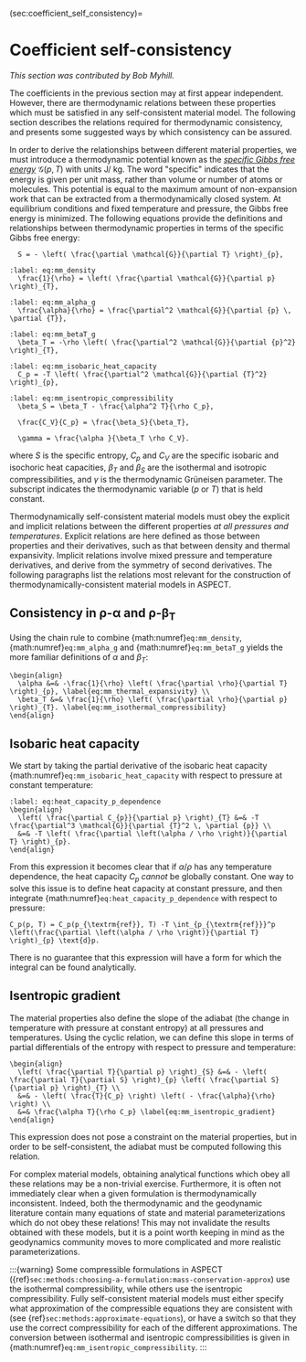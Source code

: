 (sec:coefficient_self_consistency)=
# Coefficient self-consistency

*This section was contributed by Bob Myhill.*

The coefficients in the previous section may at first appear independent.
However, there are thermodynamic relations between these properties which must be satisfied in any self-consistent material model.
The following section describes the relations required for thermodynamic consistency, and presents some suggested ways by which consistency can be assured.

In order to derive the relationships between different material properties, we must introduce a thermodynamic potential known as the [*specific Gibbs free energy*](https://en.wikipedia.org/wiki/Gibbs_free_energy) $\mathcal{G}(p, T)$ with units $\text{ J}/\text{ kg}$.
The word "specific" indicates that the energy is given per unit mass, rather than volume or number of atoms or molecules.
This potential is equal to the maximum amount of non-expansion work that can be extracted from a thermodynamically closed system.
At equilibrium conditions and fixed temperature and pressure, the Gibbs free energy is minimized.
The following equations provide the definitions and relationships between thermodynamic properties in terms of the specific Gibbs free energy:
```{math}
  S = - \left( \frac{\partial \mathcal{G}}{\partial T} \right)_{p},
```
```{math}
:label: eq:mm_density
  \frac{1}{\rho} = \left( \frac{\partial \mathcal{G}}{\partial p} \right)_{T},
```
```{math}
:label: eq:mm_alpha_g
  \frac{\alpha}{\rho} = \frac{\partial^2 \mathcal{G}}{\partial {p} \, \partial {T}},
```
```{math}
:label: eq:mm_betaT_g
  \beta_T = -\rho \left( \frac{\partial^2 \mathcal{G}}{\partial {p}^2}  \right)_{T},
```
```{math}
:label: eq:mm_isobaric_heat_capacity
  C_p = -T \left( \frac{\partial^2 \mathcal{G}}{\partial {T}^2}  \right)_{p},
```
```{math}
:label: eq:mm_isentropic_compressibility
  \beta_S = \beta_T - \frac{\alpha^2 T}{\rho C_p},
```
```{math}
  \frac{C_V}{C_p} = \frac{\beta_S}{\beta_T},
```
```{math}
  \gamma = \frac{\alpha }{\beta_T \rho C_V}.
```
where $S$ is the specific entropy, $C_p$ and $C_V$ are the specific isobaric and isochoric heat capacities, $\beta_T$ and $\beta_S$ are the isothermal and isotropic compressibilities, and $\gamma$ is the thermodynamic Gr&uuml;neisen parameter.
The subscript indicates the thermodynamic variable ($p$ or $T$) that is held constant.

Thermodynamically self-consistent material models must obey the explicit and
implicit relations between the different properties *at all pressures and
temperatures*. Explicit relations are here defined as those between properties
and their derivatives, such as that between density and thermal expansivity.
Implicit relations involve mixed pressure and temperature derivatives, and
derive from the symmetry of second derivatives. The following paragraphs list
the relations most relevant for the construction of
thermodynamically-consistent material models in <span
class="smallcaps">ASPECT</span>.

## Consistency in $\boldsymbol{\rho}$-$\boldsymbol{\alpha}$ and $\boldsymbol{\rho}$-$\boldsymbol{\beta_T}$

Using the chain rule to combine {math:numref}`eq:mm_density`, {math:numref}`eq:mm_alpha_g` and {math:numref}`eq:mm_betaT_g` yields the more familiar definitions of $\alpha$ and $\beta_T$:
```{math}
\begin{align}
  \alpha &=& -\frac{1}{\rho} \left( \frac{\partial \rho}{\partial T} \right)_{p}, \label{eq:mm_thermal_expansivity} \\
  \beta_T &=& \frac{1}{\rho} \left( \frac{\partial \rho}{\partial p} \right)_{T}. \label{eq:mm_isothermal_compressibility}
\end{align}
```
## Isobaric heat capacity

We start by taking the partial derivative of the isobaric heat capacity {math:numref}`eq:mm_isobaric_heat_capacity` with respect to pressure at constant temperature:
```{math}
:label: eq:heat_capacity_p_dependence
\begin{align}
  \left( \frac{\partial C_{p}}{\partial p} \right)_{T} &=& -T \frac{\partial^3 \mathcal{G}}{\partial {T}^2 \, \partial {p}} \\
  &=& -T \left( \frac{\partial \left(\alpha / \rho \right)}{\partial T} \right)_{p}.
\end{align}
```
From this expression it becomes clear that if $\alpha / \rho$ has any temperature dependence, the heat capacity $C_p$ *cannot* be globally constant.
One way to solve this issue is to define heat capacity at constant pressure, and then integrate {math:numref}`eq:heat_capacity_p_dependence` with respect
to pressure:
```{math}
C_p(p, T) = C_p(p_{\textrm{ref}}, T) -T \int_{p_{\textrm{ref}}}^p \left(\frac{\partial \left(\alpha / \rho \right)}{\partial T} \right)_{p} \text{d}p.
```
There is no guarantee that this expression will have a form for which the integral can be found analytically.

## Isentropic gradient

The material properties also define the slope of the adiabat (the change in temperature with pressure at constant entropy) at all pressures and temperatures.
Using the cyclic relation, we can define this slope in terms of partial differentials of the entropy with respect to pressure and temperature:
```{math}
\begin{align}
  \left( \frac{\partial T}{\partial p} \right)_{S} &=& - \left( \frac{\partial T}{\partial S} \right)_{p} \left( \frac{\partial S}{\partial p} \right)_{T} \\
  &=& - \left( \frac{T}{C_p} \right) \left( - \frac{\alpha}{\rho} \right) \\
  &=& \frac{\alpha T}{\rho C_p} \label{eq:mm_isentropic_gradient}
\end{align}
```
This expression does not pose a constraint on the material properties, but in order to be self-consistent, the adiabat must be computed following this relation.

For complex material models, obtaining analytical functions which obey all these relations may be a non-trivial exercise.
Furthermore, it is often not immediately clear when a given formulation is thermodynamically inconsistent.
Indeed, both the thermodynamic and the geodynamic literature contain many equations of state and material parameterizations which do not obey these relations!
This may not invalidate the results obtained with these models, but it is a point worth keeping in mind as the geodynamics community moves to more complicated and more realistic parameterizations.

:::{warning}
Some compressible formulations in ASPECT ({ref}`sec:methods:choosing-a-formulation:mass-conservation-approx`) use the isothermal compressibility, while others use the isentropic compressibility.
Fully self-consistent material models must either specify what approximation of the compressible equations they are consistent with (see {ref}`sec:methods:approximate-equations`), or have a switch so that they use the correct compressibility for each of the different approximations.
The conversion between isothermal and isentropic compressibilities is given in {math:numref}`eq:mm_isentropic_compressibility`.
:::
